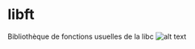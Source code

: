 # libft
Bibliothèque de fonctions usuelles de la libc
![alt text][logo]

[logo]: http://www.cfa-stephenson.fr/sites/default/files/images/%C3%A9cole%2042%20logo.png "Logo42"